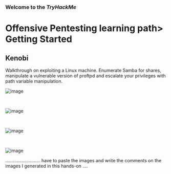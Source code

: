 <p><h3> Welcome to the <em>TryHackMe </em></h3>
<h1>Offensive Pentesting learning path> Getting Started</h1>
<h2>Kenobi</h2>
<p>Walkthrough on exploiting a Linux machine. Enumerate Samba for shares, manipulate a vulnerable version of proftpd and escalate your privileges with path variable manipulation.</p>

![image](https://github.com/user-attachments/assets/e3aeb236-f152-46ef-8d21-8d03d39ad9de)

<br>

![image](https://github.com/user-attachments/assets/2a51d9e3-f40e-4c56-a45c-06cdafea8c83)

<br>

![image](https://github.com/user-attachments/assets/bc93c5e6-8230-46c3-b1ff-88bca4576e74)

<br>

![image](https://github.com/user-attachments/assets/cd2d1db9-2bc8-4134-b0c6-f174fc630a98)

<p>...........................  have to paste the images and write the comments on the images I generated in this hands-on ....</p>
